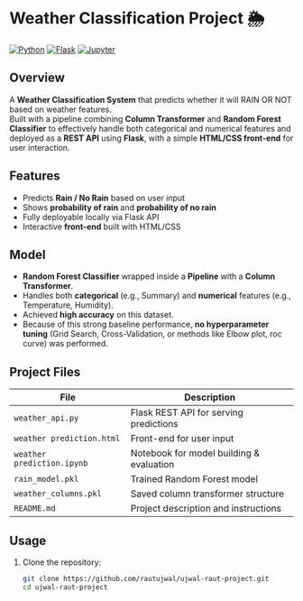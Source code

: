 # Weather Classification Project 🌦️
[![Python](https://img.shields.io/badge/Python-3.10-blue)](https://www.python.org/)
[![Flask](https://img.shields.io/badge/Flask-2.3-green)](https://flask.palletsprojects.com/)
[![Jupyter](https://img.shields.io/badge/Jupyter-Notebook-orange)](https://jupyter.org/)

## Overview
A **Weather Classification System** that predicts whether it will RAIN OR NOT based on weather features.  
Built with a pipeline combining **Column Transformer** and **Random Forest Classifier** to effectively handle both categorical and numerical features and deployed as a **REST API** using **Flask**, with a simple **HTML/CSS front-end** for user interaction.

## Features
- Predicts **Rain / No Rain** based on user input  
- Shows **probability of rain** and **probability of no rain**  
- Fully deployable locally via Flask API  
- Interactive **front-end** built with HTML/CSS  

## Model
- **Random Forest Classifier** wrapped inside a **Pipeline** with a **Column Transformer**.  
- Handles both **categorical** (e.g., Summary) and **numerical** features (e.g., Temperature, Humidity).  
- Achieved **high accuracy** on this dataset.  
- Because of this strong baseline performance, **no hyperparameter tuning** (Grid Search, Cross-Validation, or methods like Elbow plot, roc curve) was performed.  

## Project Files
| File | Description |
|------|-------------|
| `weather_api.py` | Flask REST API for serving predictions |
| `weather prediction.html` | Front-end for user input |
| `weather prediction.ipynb` | Notebook for model building & evaluation |
| `rain_model.pkl` | Trained Random Forest model |
| `weather_columns.pkl` | Saved column transformer structure |
| `README.md` | Project description and instructions |

## Usage
1. Clone the repository:
   ```bash
   git clone https://github.com/rautujwal/ujwal-raut-project.git
   cd ujwal-raut-project
